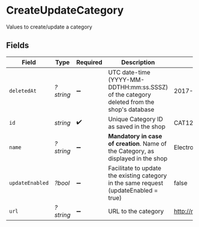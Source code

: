 # CreateUpdateCategory

Values to create/update a category


## Fields

| Field                                                                                     | Type                                                                                      | Required                                                                                  | Description                                                                               | Example                                                                                   |
| ----------------------------------------------------------------------------------------- | ----------------------------------------------------------------------------------------- | ----------------------------------------------------------------------------------------- | ----------------------------------------------------------------------------------------- | ----------------------------------------------------------------------------------------- |
| `deletedAt`                                                                               | *?string*                                                                                 | :heavy_minus_sign:                                                                        | UTC date-time (YYYY-MM-DDTHH:mm:ss.SSSZ) of the category deleted from the shop's database | 2017-05-12T12:30:00Z                                                                      |
| `id`                                                                                      | *string*                                                                                  | :heavy_check_mark:                                                                        | Unique Category ID as saved in the shop<br/>                                              | CAT123                                                                                    |
| `name`                                                                                    | *?string*                                                                                 | :heavy_minus_sign:                                                                        | **Mandatory in case of creation**. Name of the Category, as displayed in the shop<br/>    | Electronics                                                                               |
| `updateEnabled`                                                                           | *?bool*                                                                                   | :heavy_minus_sign:                                                                        | Facilitate to update the existing category in the same request (updateEnabled = true)     | false                                                                                     |
| `url`                                                                                     | *?string*                                                                                 | :heavy_minus_sign:                                                                        | URL to the category                                                                       | http://mydomain.com/category/electronics                                                  |
